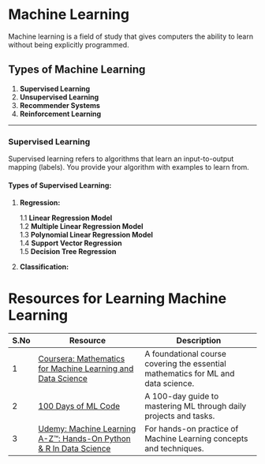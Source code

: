 # Machine Learning

Machine learning is a field of study that gives computers the ability to learn without being explicitly programmed.

## Types of Machine Learning

1. **Supervised Learning**
2. **Unsupervised Learning**
3. **Recommender Systems**
4. **Reinforcement Learning**

---

### Supervised Learning

Supervised learning refers to algorithms that learn an input-to-output mapping (labels). You provide your algorithm with examples to learn from.

#### Types of Supervised Learning:

1. **Regression:**

   1.1 **Linear Regression Model**  
   1.2 **Multiple Linear Regression Model**  
   1.3 **Polynomial Linear Regression Model**  
   1.4 **Support Vector Regression**   
   1.5 **Decision Tree Regression**

3. **Classification:**

# Resources for Learning Machine Learning

| S.No | Resource                                                                                                                                                  | Description                                                                       |
| ---- | --------------------------------------------------------------------------------------------------------------------------------------------------------- | --------------------------------------------------------------------------------- |
| 1    | [Coursera: Mathematics for Machine Learning and Data Science](https://www.coursera.org/specializations/mathematics-for-machine-learning-and-data-science) | A foundational course covering the essential mathematics for ML and data science. |
| 2    | [100 Days of ML Code](https://github.com/Avik-Jain/100-Days-of-ML-Code)                                                                                   | A 100-day guide to mastering ML through daily projects and tasks.                 |
| 3    | [Udemy: Machine Learning A-Z™: Hands-On Python & R In Data Science](https://www.udemy.com/course/machinelearning/learn/lecture/5732728#overview)          | For hands-on practice of Machine Learning concepts and techniques.                |
